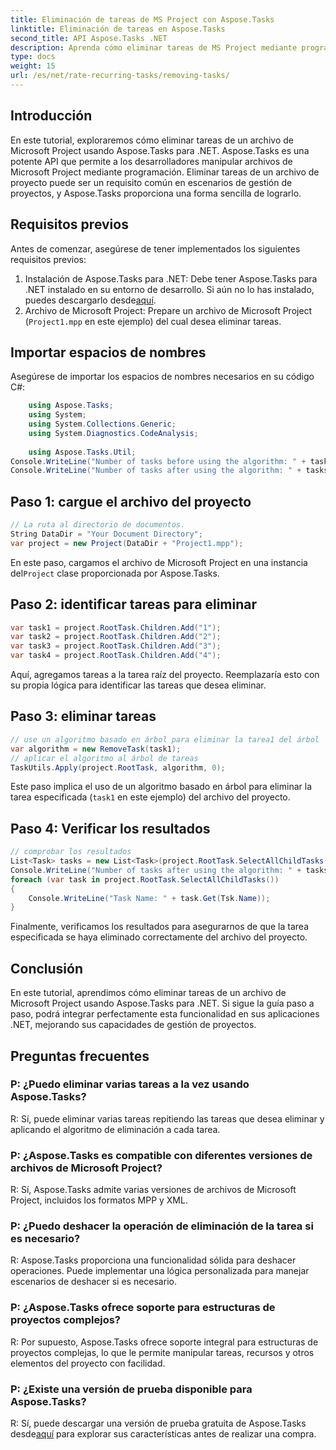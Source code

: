 ```yaml
---
title: Eliminación de tareas de MS Project con Aspose.Tasks
linktitle: Eliminación de tareas en Aspose.Tasks
second_title: API Aspose.Tasks .NET
description: Aprenda cómo eliminar tareas de MS Project mediante programación usando Aspose.Tasks para .NET. Guía paso a paso con ejemplos de código incluidos.
type: docs
weight: 15
url: /es/net/rate-recurring-tasks/removing-tasks/
---
```

## Introducción
En este tutorial, exploraremos cómo eliminar tareas de un archivo de Microsoft Project usando Aspose.Tasks para .NET. Aspose.Tasks es una potente API que permite a los desarrolladores manipular archivos de Microsoft Project mediante programación. Eliminar tareas de un archivo de proyecto puede ser un requisito común en escenarios de gestión de proyectos, y Aspose.Tasks proporciona una forma sencilla de lograrlo.
## Requisitos previos
Antes de comenzar, asegúrese de tener implementados los siguientes requisitos previos:
1.  Instalación de Aspose.Tasks para .NET: Debe tener Aspose.Tasks para .NET instalado en su entorno de desarrollo. Si aún no lo has instalado, puedes descargarlo desde[aquí](https://releases.aspose.com/tasks/net/).
2. Archivo de Microsoft Project: Prepare un archivo de Microsoft Project (`Project1.mpp` en este ejemplo) del cual desea eliminar tareas.

## Importar espacios de nombres
Asegúrese de importar los espacios de nombres necesarios en su código C#:
```csharp
    using Aspose.Tasks;
    using System;
    using System.Collections.Generic;
    using System.Diagnostics.CodeAnalysis;
    
    using Aspose.Tasks.Util;
Console.WriteLine("Number of tasks before using the algorithm: " + tasks.Count);
Console.WriteLine("Number of tasks after using the algorithm: " + tasks.Count);
```

## Paso 1: cargue el archivo del proyecto
```csharp
// La ruta al directorio de documentos.
String DataDir = "Your Document Directory";
var project = new Project(DataDir + "Project1.mpp");
```
 En este paso, cargamos el archivo de Microsoft Project en una instancia del`Project` clase proporcionada por Aspose.Tasks.
## Paso 2: identificar tareas para eliminar
```csharp
var task1 = project.RootTask.Children.Add("1");
var task2 = project.RootTask.Children.Add("2");
var task3 = project.RootTask.Children.Add("3");
var task4 = project.RootTask.Children.Add("4");
```
Aquí, agregamos tareas a la tarea raíz del proyecto. Reemplazaría esto con su propia lógica para identificar las tareas que desea eliminar.
## Paso 3: eliminar tareas
```csharp
// use un algoritmo basado en árbol para eliminar la tarea1 del árbol
var algorithm = new RemoveTask(task1);
// aplicar el algoritmo al árbol de tareas
TaskUtils.Apply(project.RootTask, algorithm, 0);
```
Este paso implica el uso de un algoritmo basado en árbol para eliminar la tarea especificada (`task1` en este ejemplo) del archivo del proyecto.
## Paso 4: Verificar los resultados
```csharp
// comprobar los resultados
List<Task> tasks = new List<Task>(project.RootTask.SelectAllChildTasks());
Console.WriteLine("Number of tasks after using the algorithm: " + tasks.Count);
foreach (var task in project.RootTask.SelectAllChildTasks())
{
    Console.WriteLine("Task Name: " + task.Get(Tsk.Name));
}
```
Finalmente, verificamos los resultados para asegurarnos de que la tarea especificada se haya eliminado correctamente del archivo del proyecto.

## Conclusión
En este tutorial, aprendimos cómo eliminar tareas de un archivo de Microsoft Project usando Aspose.Tasks para .NET. Si sigue la guía paso a paso, podrá integrar perfectamente esta funcionalidad en sus aplicaciones .NET, mejorando sus capacidades de gestión de proyectos.
## Preguntas frecuentes
### P: ¿Puedo eliminar varias tareas a la vez usando Aspose.Tasks?
R: Sí, puede eliminar varias tareas repitiendo las tareas que desea eliminar y aplicando el algoritmo de eliminación a cada tarea.
### P: ¿Aspose.Tasks es compatible con diferentes versiones de archivos de Microsoft Project?
R: Sí, Aspose.Tasks admite varias versiones de archivos de Microsoft Project, incluidos los formatos MPP y XML.
### P: ¿Puedo deshacer la operación de eliminación de la tarea si es necesario?
R: Aspose.Tasks proporciona una funcionalidad sólida para deshacer operaciones. Puede implementar una lógica personalizada para manejar escenarios de deshacer si es necesario.
### P: ¿Aspose.Tasks ofrece soporte para estructuras de proyectos complejos?
R: Por supuesto, Aspose.Tasks ofrece soporte integral para estructuras de proyectos complejas, lo que le permite manipular tareas, recursos y otros elementos del proyecto con facilidad.
### P: ¿Existe una versión de prueba disponible para Aspose.Tasks?
 R: Sí, puede descargar una versión de prueba gratuita de Aspose.Tasks desde[aquí](https://releases.aspose.com/tasks/net/) para explorar sus características antes de realizar una compra.